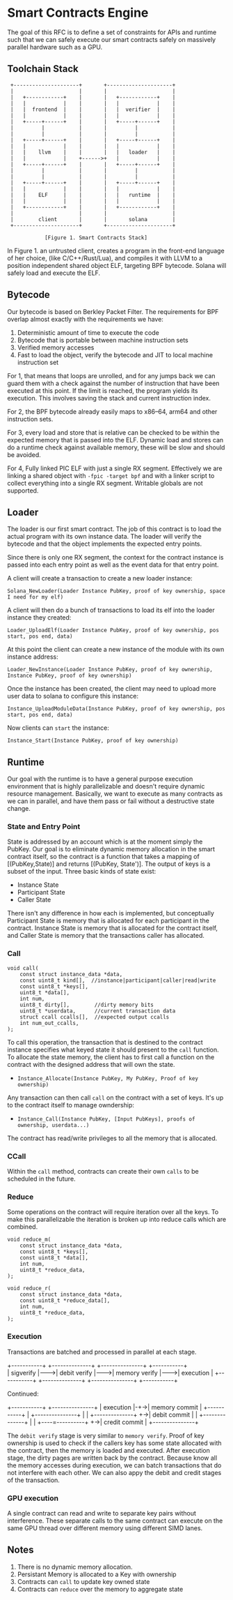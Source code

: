 # Smart Contracts Engine

The goal of this RFC is to define a set of constraints for APIs and runtime such that we can safely execute our smart contracts safely on massively parallel hardware such as a GPU.

## Toolchain Stack

     +---------------------+       +---------------------+
     |                     |       |                     |
     |   +------------+    |       |   +------------+    |
     |   |            |    |       |   |            |    |
     |   |  frontend  |    |       |   |  verifier  |    |
     |   |            |    |       |   |            |    |
     |   +-----+------+    |       |   +-----+------+    |
     |         |           |       |         |           |
     |         |           |       |         |           |
     |   +-----+------+    |       |   +-----+------+    |
     |   |            |    |       |   |            |    |
     |   |    llvm    |    |       |   |   loader   |    |
     |   |            |    +------>+   |            |    |
     |   +-----+------+    |       |   +-----+------+    |
     |         |           |       |         |           |
     |         |           |       |         |           |
     |   +-----+------+    |       |   +-----+------+    |
     |   |            |    |       |   |            |    |
     |   |    ELF     |    |       |   |   runtime  |    |
     |   |            |    |       |   |            |    |
     |   +------------+    |       |   +------------+    |
     |                     |       |                     |
     |        client       |       |       solana        |
     +---------------------+       +---------------------+

                [Figure 1. Smart Contracts Stack]

In Figure 1. an untrusted client, creates a program in the front-end language of her choice, (like C/C++/Rust/Lua), and compiles it with LLVM to a position independent shared object ELF, targeting BPF bytecode. Solana will safely load and execute the ELF.

## Bytecode

Our bytecode is based on Berkley Packet Filter. The requirements for BPF overlap almost exactly with the requirements we have:

1. Deterministic amount of time to execute the code
2. Bytecode that is portable between machine instruction sets
3. Verified memory accesses
4. Fast to load the object, verify the bytecode and JIT to local machine instruction set

For 1, that means that loops are unrolled, and for any jumps back we can guard them with a check against the number of instruction that have been executed at this point.  If the limit is reached, the program yields its execution.  This involves saving the stack and current instruction index.

For 2, the BPF bytecode already easily maps to x86–64, arm64 and other instruction sets. 

For 3, every load and store that is relative can be checked to be within the expected memory that is passed into the ELF.  Dynamic load and stores can do a runtime check against available memory, these will be slow and should be avoided.

For 4, Fully linked PIC ELF with just a single RX segment. Effectively we are linking a shared object with `-fpic -target bpf` and with a linker script to collect everything into a single RX segment. Writable globals are not supported.

## Loader
The loader is our first smart contract. The job of this contract is to load the actual program with its own instance data.  The loader will verify the bytecode and that the object implements the expected entry points.

Since there is only one RX segment, the context for the contract instance is passed into each entry point as well as the event data for that entry point.

A client will create a transaction to create a new loader instance:

`Solana_NewLoader(Loader Instance PubKey, proof of key ownership, space I need for my elf)`

A client will then do a bunch of transactions to load its elf into the loader instance they created:

`Loader_UploadElf(Loader Instance PubKey, proof of key ownership, pos start, pos end, data)`

At this point the client can create a new instance of the module with its own instance address:

`Loader_NewInstance(Loader Instance PubKey, proof of key ownership, Instance PubKey, proof of key ownership)`

Once the instance has been created, the client may need to upload more user data to solana to configure this instance:

`Instance_UploadModuleData(Instance PubKey, proof of key ownership, pos start, pos end, data)`

Now clients can `start` the instance:

`Instance_Start(Instance PubKey, proof of key ownership)`

## Runtime

Our goal with the runtime is to have a general purpose execution environment that is highly parallelizable and doesn't require dynamic resource management.  Basically, we want to execute as many contracts as we can in parallel, and have them pass or fail without a destructive state change.

### State and Entry Point

State is addressed by an account which is at the moment simply the PubKey.  Our goal is to eliminate dynamic memory allocation in the smart contract itself, so the contract is a function that takes a mapping of [(PubKey,State)] and returns [(PubKey, State')].  The output of keys is a subset of the input.  Three basic kinds of state exist:

* Instance State
* Participant State
* Caller State

There isn't any difference in how each is implemented, but conceptually Participant State is memory that is allocated for each participant in the contract.  Instance State is memory that is allocated for the contract itself, and Caller State is memory that the transactions caller has allocated.


### Call

```
void call(
    const struct instance_data *data,
    const uint8_t kind[],  //instance|participant|caller|read|write
    const uint8_t *keys[],
    uint8_t *data[],
    int num,
    uint8_t dirty[],        //dirty memory bits
    uint8_t *userdata,      //current transaction data
    struct ccall ccalls[],  //expected output ccalls
    int num_out_ccalls,
);
```

To call this operation, the transaction that is destined to the contract instance specifies what keyed state it should present to the `call` function.  To allocate the state memory, the client has to first call a function on the contract with the designed address that will own the state.

* `Instance_Allocate(Instance PubKey, My PubKey, Proof of key ownership)`

Any transaction can then call `call` on the contract with a set of keys.  It's up to the contract itself to manage owndership:

* `Instance_Call(Instance PubKey, [Input PubKeys], proofs of ownership, userdata...)`

The contract has read/write privileges to all the memory that is allocated.

### CCall

Within the `call` method, contracts can create their own `calls` to be scheduled in the future.

### Reduce

Some operations on the contract will require iteration over all the keys.  To make this parallelizable the iteration is broken up into reduce calls which are combined.

```
void reduce_m(
    const struct instance_data *data,
    const uint8_t *keys[],
    const uint8_t *data[],
    int num,
    uint8_t *reduce_data,
);

void reduce_r(
    const struct instance_data *data,
    const uint8_t *reduce_data[],
    int num,
    uint8_t *reduce_data,
); 
```

### Execution

Transactions are batched and processed in parallel at each stage.

+-----------+    +--------------+    +---------------+    +-----------+  
| sigverify |--->| debit verify |--->| memory verify |--->| execution |
+-----------+    +--------------+    +---------------+    +-----------+  

Continued:

+-----------+    +---------------+
| execution |-+->| memory commit |
+-----------+ |  +---------------+
              |
              |  +--------------+
              +->| debit commit |
              |  +--------------+
              |
              |  +----=----------+
              +->| credit commit |
                 +---------------+

The `debit verify` stage is very similar to `memory verify`.  Proof of key ownership is used to check if the callers key has some state allocated with the contract, then the memory is loaded and executed.  After execution stage, the dirty pages are written back by the contract.  Because know all the memory accesses during execution, we can batch transactions that do not interfere with each other.  We can also appy the debit and credit stages of the transaction.


### GPU execution

A single contract can read and write to separate key pairs without interference.  These separate calls to the same contract can execute on the same GPU thread over different memory using different SIMD lanes.

## Notes

1. There is no dynamic memory allocation.
2. Persistant Memory is allocated to a Key with ownership
3. Contracts can `call` to update key owned state
4. Contracts can `reduce` over the memory to aggregate state
